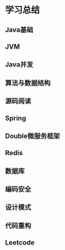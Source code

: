 # 学习总结
## Java基础
## JVM
## Java并发
## 算法与数据结构
## 源码阅读
## Spring
## Double微服务框架
## Redis
## 数据库
## 编码安全
## 设计模式
## 代码重构
## Leetcode
